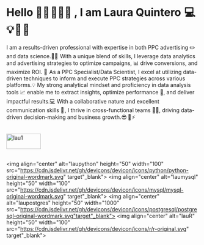 # Hello 👋🏻 👩🏻‍🦰 , I am Laura Quintero  💻 💡 🦄 🌸 
I am a results-driven professional with expertise in both PPC advertising ✏️ and data science.👩‍💻  
With a unique blend of skills, I leverage data analytics and advertising strategies to optimize campaigns, 📊 drive conversions, and maximize ROI. 💸 
As a PPC Specialist/Data Scientist, I excel at utilizing  data-driven techniques to inform and execute PPC strategies across various platforms.💡
My strong analytical mindset and proficiency in data analysis tools 📈 enable me to extract insights, optimize performance 🎯, and deliver impactful results.💻
With a collaborative nature and excellent communication skills 📢 , I thrive in cross-functional teams 🤝🏻, driving data-driven decision-making and business growth.😎  🚀 ⚡

##

<div> 
  <a href="https://www.linkedin.com/in/lauraqv/" target="_blank"><img align="center" alt="lau1" height="40" width="90" src="https://cdn.jsdelivr.net/gh/devicons/devicon/icons/linkedin/linkedin-original.svg" target"_blank"></a> 
                  
##

  <img align="center" alt="laupython" height="50" width="100" src="https://cdn.jsdelivr.net/gh/devicons/devicon/icons/python/python-original-wordmark.svg" target"_blank"></a>
  <img align="center" alt="laumysql" height="50" width="100" src="https://cdn.jsdelivr.net/gh/devicons/devicon/icons/mysql/mysql-original-wordmark.svg" target"_blank"></a>
  <img align="center" alt="laupostgres" height="50" width="1000" src="https://cdn.jsdelivr.net/gh/devicons/devicon/icons/postgresql/postgresql-original-wordmark.svg"target"_blank"></a>
  <img align="center" alt="lauR" height="50" width="100" src="https://cdn.jsdelivr.net/gh/devicons/devicon/icons/r/r-original.svg" target"_blank"></a>

##
                                                        
                                                          

<div style="display: inline_block"><br>

